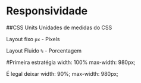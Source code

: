 # Responsividade

##CSS Units
Unidades de medidas do CSS

Layout fixo
`px` - Pixels

Layout Fluido
`%` - Porcentagem

#Primeira estratégia
width: 100%
max-width: 980px;

É legal deixar 
width: 90%;
max-width: 980px;
